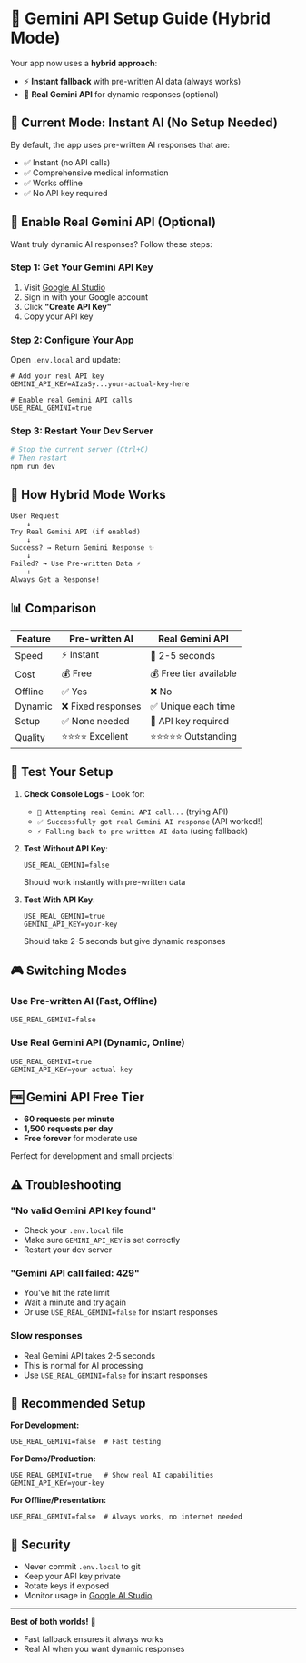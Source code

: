 # 🤖 Gemini API Setup Guide (Hybrid Mode)

Your app now uses a **hybrid approach**:
- ⚡ **Instant fallback** with pre-written AI data (always works)
- 🚀 **Real Gemini API** for dynamic responses (optional)

## 🎯 Current Mode: Instant AI (No Setup Needed)

By default, the app uses pre-written AI responses that are:
- ✅ Instant (no API calls)
- ✅ Comprehensive medical information
- ✅ Works offline
- ✅ No API key required

## 🚀 Enable Real Gemini API (Optional)

Want truly dynamic AI responses? Follow these steps:

### Step 1: Get Your Gemini API Key

1. Visit [Google AI Studio](https://makersuite.google.com/app/apikey)
2. Sign in with your Google account
3. Click **"Create API Key"**
4. Copy your API key

### Step 2: Configure Your App

Open `.env.local` and update:

```env
# Add your real API key
GEMINI_API_KEY=AIzaSy...your-actual-key-here

# Enable real Gemini API calls
USE_REAL_GEMINI=true
```

### Step 3: Restart Your Dev Server

```bash
# Stop the current server (Ctrl+C)
# Then restart
npm run dev
```

## 🔄 How Hybrid Mode Works

```
User Request
    ↓
Try Real Gemini API (if enabled)
    ↓
Success? → Return Gemini Response ✨
    ↓
Failed? → Use Pre-written Data ⚡
    ↓
Always Get a Response!
```

## 📊 Comparison

| Feature | Pre-written AI | Real Gemini API |
|---------|---------------|-----------------|
| Speed | ⚡ Instant | 🐢 2-5 seconds |
| Cost | 💰 Free | 💰 Free tier available |
| Offline | ✅ Yes | ❌ No |
| Dynamic | ❌ Fixed responses | ✅ Unique each time |
| Setup | ✅ None needed | 🔧 API key required |
| Quality | ⭐⭐⭐⭐ Excellent | ⭐⭐⭐⭐⭐ Outstanding |

## 🧪 Test Your Setup

1. **Check Console Logs** - Look for:
   - `🤖 Attempting real Gemini API call...` (trying API)
   - `✅ Successfully got real Gemini AI response` (API worked!)
   - `⚡ Falling back to pre-written AI data` (using fallback)

2. **Test Without API Key**:
   ```env
   USE_REAL_GEMINI=false
   ```
   Should work instantly with pre-written data

3. **Test With API Key**:
   ```env
   USE_REAL_GEMINI=true
   GEMINI_API_KEY=your-key
   ```
   Should take 2-5 seconds but give dynamic responses

## 🎮 Switching Modes

### Use Pre-written AI (Fast, Offline)
```env
USE_REAL_GEMINI=false
```

### Use Real Gemini API (Dynamic, Online)
```env
USE_REAL_GEMINI=true
GEMINI_API_KEY=your-actual-key
```

## 🆓 Gemini API Free Tier

- **60 requests per minute**
- **1,500 requests per day**
- **Free forever** for moderate use

Perfect for development and small projects!

## ⚠️ Troubleshooting

### "No valid Gemini API key found"
- Check your `.env.local` file
- Make sure `GEMINI_API_KEY` is set correctly
- Restart your dev server

### "Gemini API call failed: 429"
- You've hit the rate limit
- Wait a minute and try again
- Or use `USE_REAL_GEMINI=false` for instant responses

### Slow responses
- Real Gemini API takes 2-5 seconds
- This is normal for AI processing
- Use `USE_REAL_GEMINI=false` for instant responses

## 🎯 Recommended Setup

**For Development:**
```env
USE_REAL_GEMINI=false  # Fast testing
```

**For Demo/Production:**
```env
USE_REAL_GEMINI=true   # Show real AI capabilities
GEMINI_API_KEY=your-key
```

**For Offline/Presentation:**
```env
USE_REAL_GEMINI=false  # Always works, no internet needed
```

## 🔐 Security

- Never commit `.env.local` to git
- Keep your API key private
- Rotate keys if exposed
- Monitor usage in [Google AI Studio](https://makersuite.google.com/)

---

**Best of both worlds!** 🎉
- Fast fallback ensures it always works
- Real AI when you want dynamic responses
